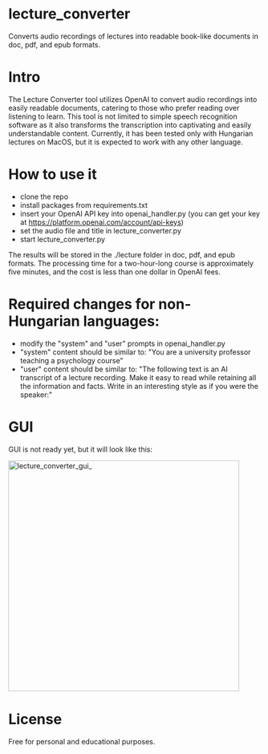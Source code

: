 # lecture_converter
Converts audio recordings of lectures into readable book-like documents in doc, pdf, and epub formats.

# Intro
The Lecture Converter tool utilizes OpenAI to convert audio recordings into easily readable documents, catering to those who prefer reading over listening to learn. This tool is not limited to simple speech recognition software as it also transforms the transcription into captivating and easily understandable content. 
Currently, it has been tested only with Hungarian lectures on MacOS, but it is expected to work with any other language.

# How to use it
- clone the repo
- install packages from requirements.txt
- insert your OpenAI API key into openai_handler.py (you can get your key at https://platform.openai.com/account/api-keys)
- set the audio file and title in lecture_converter.py
- start lecture_converter.py

The results will be stored in the ./lecture folder in doc, pdf, and epub formats. 
The processing time for a two-hour-long course is approximately five minutes, and the cost is less than one dollar in OpenAI fees.

# Required changes for non-Hungarian languages:
- modify the "system" and "user" prompts in openai_handler.py
- "system" content should be similar to: "You are a university professor teaching a psychology course"
- "user" content should be similar to: "The following text is an AI transcript of a lecture recording. Make it easy to read while retaining all the information and facts. Write in an interesting style as if you were the speaker:"

# GUI
GUI is not ready yet, but it will look like this:

<img width="460" alt="lecture_converter_gui_" src="https://user-images.githubusercontent.com/44163159/226462828-768a094b-bd70-42bf-b5a1-0d2999b802c0.png">


# License
Free for personal and educational purposes.
